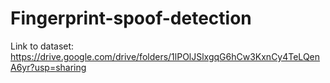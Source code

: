 # Fingerprint-spoof-detection
Link to dataset:
https://drive.google.com/drive/folders/1lPOlJSlxgqG6hCw3KxnCy4TeLQenA6yr?usp=sharing

